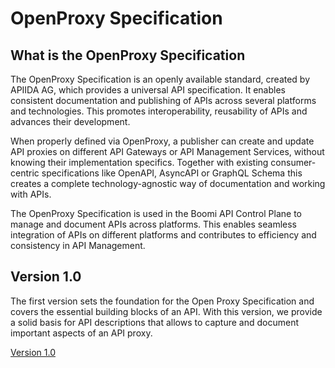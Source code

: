 # OpenProxy Specification 

<head>
  <meta name="guidename" content="API Management"/>
  <meta name="context" content="GUID-cda20200-2a24-482f-8ca8-e9bbdaf5a250"/>
</head> 

## What is the OpenProxy Specification

The OpenProxy Specification is an openly available standard, created by APIIDA AG, which provides a universal API specification. It enables consistent documentation and publishing of APIs across several platforms and technologies. This promotes interoperability, reusability of APIs and advances their development.

When properly defined via OpenProxy, a publisher can create and update API proxies on different API Gateways or API Management Services, without knowing their implementation specifics. Together with existing consumer-centric specifications like OpenAPI, AsyncAPI or GraphQL Schema this creates a complete technology-agnostic way of documentation and working with APIs.

The OpenProxy Specification is used in the Boomi API Control Plane to manage and document APIs across platforms. This enables seamless integration of APIs on different platforms and contributes to efficiency and consistency in API Management.

## Version 1.0
The first version sets the foundation for the Open Proxy Specification and covers the essential building blocks of an API. With this version, we provide a solid basis for API descriptions that allows to capture and document important aspects of an API proxy.

[Version 1.0 ](../Topics/cp-Version_1_0.md)